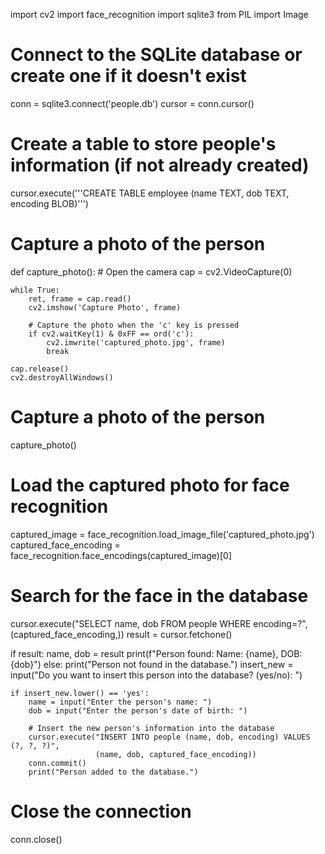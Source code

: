 import cv2
import face_recognition
import sqlite3
from PIL import Image


# Connect to the SQLite database or create one if it doesn't exist
conn = sqlite3.connect('people.db')
cursor = conn.cursor()

# Create a table to store people's information (if not already created)
cursor.execute('''CREATE TABLE employee
                  (name TEXT, dob TEXT, encoding BLOB)''')

# Capture a photo of the person
def capture_photo():
    # Open the camera
    cap = cv2.VideoCapture(0)

    while True:
        ret, frame = cap.read()
        cv2.imshow('Capture Photo', frame)

        # Capture the photo when the 'c' key is pressed
        if cv2.waitKey(1) & 0xFF == ord('c'):
            cv2.imwrite('captured_photo.jpg', frame)
            break

    cap.release()
    cv2.destroyAllWindows()

# Capture a photo of the person
capture_photo()

# Load the captured photo for face recognition
captured_image = face_recognition.load_image_file('captured_photo.jpg')
captured_face_encoding = face_recognition.face_encodings(captured_image)[0]

# Search for the face in the database
cursor.execute("SELECT name, dob FROM people WHERE encoding=?", (captured_face_encoding,))
result = cursor.fetchone()

if result:
    name, dob = result
    print(f"Person found: Name: {name}, DOB: {dob}")
else:
    print("Person not found in the database.")
    insert_new = input("Do you want to insert this person into the database? (yes/no): ")

    if insert_new.lower() == 'yes':
        name = input("Enter the person's name: ")
        dob = input("Enter the person's date of birth: ")

        # Insert the new person's information into the database
        cursor.execute("INSERT INTO people (name, dob, encoding) VALUES (?, ?, ?)",
                       (name, dob, captured_face_encoding))
        conn.commit()
        print("Person added to the database.")

# Close the connection
conn.close()
